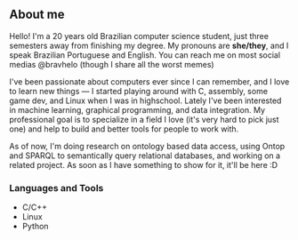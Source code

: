 ## About me

<!--
**bravhelo/bravhelo** is a ✨ _special_ ✨ repository because its `README.md` (this file) appears on your GitHub profile.

Here are some ideas to get you started:

- 🔭 I’m currently working on ...
- 🌱 I’m currently learning ...
- 👯 I’m looking to collaborate on ...
- 🤔 I’m looking for help with ...
- 💬 Ask me about ...
- 📫 How to reach me: ...
- 😄 Pronouns: ...
- ⚡ Fun fact: ...
-->

Hello! I'm a 20 years old Brazilian computer science student, just three semesters away from finishing my degree. My pronouns are **she/they**, and I speak Brazilian Portuguese and English. You can reach me on most social medias @bravhelo (though I share all the worst memes)

I've been passionate about computers ever since I can remember, and I love to learn new things — I started playing around with C, assembly, some game dev, and Linux when I was in highschool. Lately I've been interested in machine learning, graphical programming, and data integration. My professional goal is to specialize in a field I love (it's very hard to pick just one) and help to build and better tools for people to work with. 

As of now, I'm doing research on ontology based data access, using Ontop and SPARQL to semantically query relational databases, and working on a related project. As soon as I have something to show for it, it'll be here :D

### Languages and Tools
- C/C++
- Linux
- Python


